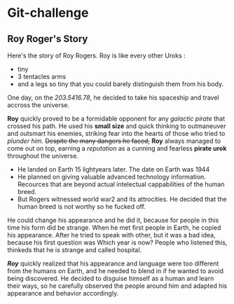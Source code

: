 # Git-challenge

## Roy Roger's Story

Here's the story of Roy Rogers. Roy is like every other Uroks :

- tiny
- 3 tentacles arms
- and a legs so tiny that you could barely distinguish them from his body.

One day, on the _203.5416.78_, he decided to take his spaceship and travel accross the universe.

**Roy** quickly proved to be a formidable opponent for any _galactic pirate_ that crossed his path. He used his **small size** and quick thinking to outmaneuver and outsmart his enemies, striking fear into the hearts of those who tried to _plunder him_. ~~Despite the many dangers he faced,~~ **Roy** always managed to come out on top, earning a _reputation_ as a cunning and fearless **pirate urok** throughout the universe.

- He landed on Earth 15 lightyears later. The date on Earth was 1944
- He planned on giving valuable advanced technology information. Recources that are beyond actual intelectual cappabilities of the human breed.
- But Rogers witnessed world war2 and its attrocities. He decided that the human breed is not worthy so he fucked off.

He could change his appearance and he did it, because for people in this time his form did be strange. When he met first people in Earth, he copied his appearance. After he tried to speak with other, but it was a bad idea, because his first question was Which year is now? People who listened this, thinkeds that he is strange and called hospital.

***Roy*** quickly realized that his appearance and language were too different from the humans on Earth, and he needed to blend in if he wanted to avoid being discovered. He decided to disguise himself as a human and learn their ways, so he carefully observed the people around him and adapted his appearance and behavior accordingly.